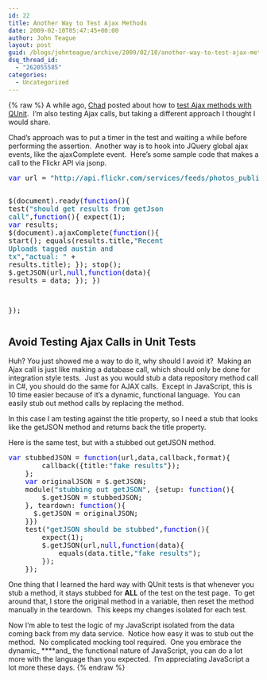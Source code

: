 ```yaml
---
id: 22
title: Another Way to Test Ajax Methods
date: 2009-02-10T05:47:45+00:00
author: John Teague
layout: post
guid: /blogs/johnteague/archive/2009/02/10/another-way-to-test-ajax-methods.aspx
dsq_thread_id:
  - "262055585"
categories:
  - Uncategorized
---
```

{% raw %}
A while ago, [Chad](http://chadmyers.lostechies.com) posted about how to [test Ajax methods with QUnit](http://www.lostechies.com/blogs/chad_myers/archive/2008/12/22/asynchronous-javascript-testing-with-qunit.aspx).&#160; I’m also testing Ajax calls, but taking a different approach I thought I would share.

Chad’s approach was to put a timer in the test and waiting a while before performing the assertion.&#160; Another way is to hook into JQuery global ajax events, like the ajaxComplete event.&#160; Here’s some sample code that makes a call to the Flickr API via jsonp.

<div>
  <pre><span style="color: #0000ff">var</span> url = <span style="color: #006080">"http://api.flickr.com/services/feeds/photos_public.gne?tags=austin,tx&format=json&jsoncallback=?"</span>;

$(document).ready(<span style="color: #0000ff">function</span>(){
    test(<span style="color: #006080">"should get results from getJson call"</span>,<span style="color: #0000ff">function</span>(){
        expect(1);
        <span style="color: #0000ff">var</span> results;
        $(document).ajaxComplete(<span style="color: #0000ff">function</span>(){
            start();
            equals(results.title,<span style="color: #006080">"Recent Uploads tagged austin and tx"</span>,<span style="color: #006080">"actual: "</span> + results.title);
        });
        stop();
        $.getJSON(url,<span style="color: #0000ff">null</span>,<span style="color: #0000ff">function</span>(data){
            results = data;
        });
    })

});</pre>
</div>

## Avoid Testing Ajax Calls in Unit Tests

Huh? You just showed me a way to do it, why should I avoid it?&#160; Making an Ajax call is just like making a database call, which should only be done for integration style tests.&#160; Just as you would stub a data repository method call in C#, you should do the same for AJAX calls.&#160; Except in JavaScript, this is 10 time easier because of it’s a dynamic, functional language.&#160; You can easily stub out method calls by replacing the method.

In this case I am testing against the title property, so I need a stub that looks like the getJSON method and returns back the title property.

Here is the same test, but with a stubbed out getJSON method.

<div>
  <pre><span style="color: #0000ff">var</span> stubbedJSON = <span style="color: #0000ff">function</span>(url,data,callback,format){
        callback({title:<span style="color: #006080">"fake results"</span>});
    };
    <span style="color: #0000ff">var</span> originalJSON = $.getJSON;
    module(<span style="color: #006080">"stubbing out getJSON"</span>, {setup: <span style="color: #0000ff">function</span>(){
        $.getJSON = stubbedJSON;
    }, teardown: <span style="color: #0000ff">function</span>(){
      $.getJSON = originalJSON;  
    }})
    test(<span style="color: #006080">"getJSON should be stubbed"</span>,<span style="color: #0000ff">function</span>(){
        expect(1);
        $.getJSON(url,<span style="color: #0000ff">null</span>,<span style="color: #0000ff">function</span>(data){
            equals(data.title,<span style="color: #006080">"fake results"</span>);
        });
    });</pre>
</div>

One thing that I learned the hard way with QUnit tests is that whenever you stub a method, it stays stubbed for **ALL** of the test on the test page.&#160; To get around that, I store the original method in a variable, then reset the method manually in the teardown.&#160; This keeps my changes isolated for each test.

Now I’m able to test the logic of my JavaScript isolated from the data coming back from my data service.&#160; Notice how easy it was to stub out the method.&#160; No complicated mocking tool required.&#160; One you embrace the dynamic_ ****and_ the functional nature of JavaScript, you can do a lot more with the language than you expected.&#160; I’m appreciating JavaScript a lot more these days.
{% endraw %}
